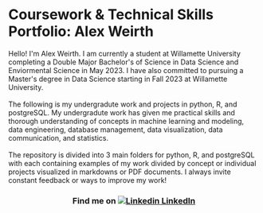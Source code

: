 # Coursework & Technical Skills Portfolio: Alex Weirth

<div>
    <p>
      Hello! I'm Alex Weirth. I am currently a student at Willamette University completing a Double Major Bachelor's of Science in Data Science and
      Enviormental Science in May 2023. I have also committed to pursuing a Master's degree in Data Science starting in Fall 2023 at Willamette University.
      <br><br>
      The following is my undergradute work and projects in python, R, and postgreSQL. My undergradute work has given me practical skills and thorough
      understanding of concepts in machine learning and modeling, data engineering, database management, data visualization, data communication, and
      statistics.
      <br><br>
      The repository is divided into 3 main folders for python, R, and postgreSQL with each containing examples of my work divided by concept or individual
      projects visualized in markdowns or PDF documents. I always invite constant feedback or ways to improve my work!
    </p>
</div>

<center>
    
### Find me on [![Linkedin](https://i.stack.imgur.com/gVE0j.png) LinkedIn](https://www.linkedin.com/in/alex-weirth-7a6b90207/)

</center>
